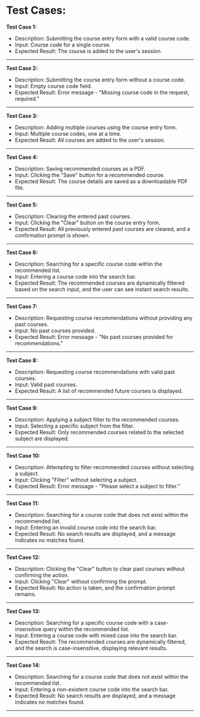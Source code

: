 # Test Cases:

**Test Case 1:**

- Description: Submitting the course entry form with a valid course code.
- Input: Course code for a single course.
- Expected Result: The course is added to the user's session.
---
**Test Case 2:**
- Description: Submitting the course entry form without a course code.
- Input: Empty course code field.
- Expected Result: Error message - "Missing course code in the request, required."
---
**Test Case 3:**
- Description: Adding multiple courses using the course entry form.
- Input: Multiple course codes, one at a time.
- Expected Result: All courses are added to the user's session.
---
**Test Case 4:**
- Description: Saving recommended courses as a PDF.
- Input: Clicking the "Save" button for a recommended course.
- Expected Result: The course details are saved as a downloadable PDF file.
---
**Test Case 5:**
- Description: Clearing the entered past courses.
- Input: Clicking the "Clear" button on the course entry form.
- Expected Result: All previously entered past courses are cleared, and a confirmation prompt is shown.
---
**Test Case 6:**
- Description: Searching for a specific course code within the recommended list.
- Input: Entering a course code into the search bar.
- Expected Result: The recommended courses are dynamically filtered based on the search input, and the user can see instant search results.
---
**Test Case 7:**
- Description: Requesting course recommendations without providing any past courses.
- Input: No past courses provided.
- Expected Result: Error message - "No past courses provided for recommendations."
---
**Test Case 8:**
- Description: Requesting course recommendations with valid past courses.
- Input: Valid past courses.
- Expected Result: A list of recommended future courses is displayed.
---
**Test Case 9:**
- Description: Applying a subject filter to the recommended courses.
- Input: Selecting a specific subject from the filter.
- Expected Result: Only recommended courses related to the selected subject are displayed.
---
**Test Case 10:**
- Description: Attempting to filter recommended courses without selecting a subject.
- Input: Clicking "Filter" without selecting a subject.
- Expected Result: Error message - "Please select a subject to filter."
---
**Test Case 11:**
- Description: Searching for a course code that does not exist within the recommended list.
- Input: Entering an invalid course code into the search bar.
- Expected Result: No search results are displayed, and a message indicates no matches found.
---
**Test Case 12:**
- Description: Clicking the "Clear" button to clear past courses without confirming the action.
- Input: Clicking "Clear" without confirming the prompt.
- Expected Result: No action is taken, and the confirmation prompt remains.
---
**Test Case 13:**
- Description: Searching for a specific course code with a case-insensitive query within the recommended list.
- Input: Entering a course code with mixed case into the search bar.
- Expected Result: The recommended courses are dynamically filtered, and the search is case-insensitive, displaying relevant results.
---
**Test Case 14:**
- Description: Searching for a course code that does not exist within the recommended list.
- Input: Entering a non-existent course code into the search bar.
- Expected Result: No search results are displayed, and a message indicates no matches found.
---